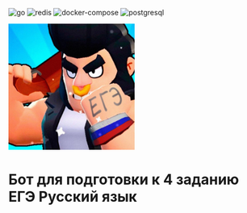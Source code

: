 ![go](https://img.shields.io/badge/-go-blue)
![redis](https://img.shields.io/badge/-redis-red)
![docker-compose](https://img.shields.io/badge/-docker--compose-brightgreen)
![postgresql](https://img.shields.io/badge/-postgresql-yellow)

<img src="./images/icon.jpg" width="250">

# Бот для подготовки к 4 заданию ЕГЭ Русский язык






